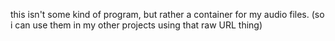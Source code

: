 this isn't some kind of program, but rather a container for my audio files. (so i can use them in my other projects using that raw URL thing)
